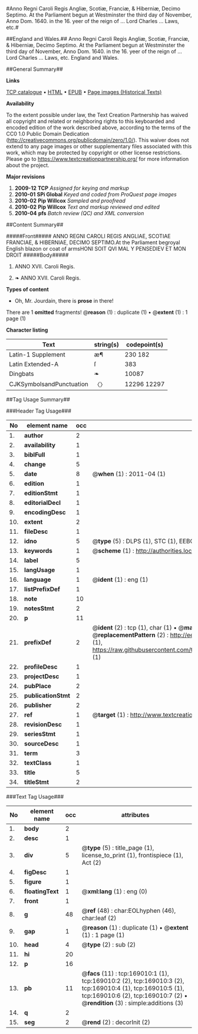 #Anno Regni Caroli Regis Angliæ, Scotiæ, Franciæ, & Hiberniæ, Decimo Septimo. At the Parliament begun at Westminster the third day of November, Anno Dom. 1640. in the 16. yeer of the reign of ... Lord Charles ... Laws, etc.#

##England and Wales.##
Anno Regni Caroli Regis Angliæ, Scotiæ, Franciæ, & Hiberniæ, Decimo Septimo. At the Parliament begun at Westminster the third day of November, Anno Dom. 1640. in the 16. yeer of the reign of ... Lord Charles ...
Laws, etc.
England and Wales.

##General Summary##

**Links**

[TCP catalogue](http://www.ota.ox.ac.uk/tcp/)  • 
[HTML](http://tei.it.ox.ac.uk/tcp/Texts-HTML/free/A74/A74271.html)  • 
[EPUB](http://tei.it.ox.ac.uk/tcp/Texts-EPUB/free/A74/A74271.epub) • 
[Page images (Historical Texts)](https://historicaltexts.jisc.ac.uk/eebo-50922823e)

**Availability**

To the extent possible under law, the Text Creation Partnership has waived all copyright and related or neighboring rights to this keyboarded and encoded edition of the work described above, according to the terms of the CC0 1.0 Public Domain Dedication (http://creativecommons.org/publicdomain/zero/1.0/). This waiver does not extend to any page images or other supplementary files associated with this work, which may be protected by copyright or other license restrictions. Please go to https://www.textcreationpartnership.org/ for more information about the project.

**Major revisions**

1. __2009-12__ __TCP__ *Assigned for keying and markup*
1. __2010-01__ __SPi Global__ *Keyed and coded from ProQuest page images*
1. __2010-02__ __Pip Willcox__ *Sampled and proofread*
1. __2010-02__ __Pip Willcox__ *Text and markup reviewed and edited*
1. __2010-04__ __pfs__ *Batch review (QC) and XML conversion*

##Content Summary##

#####Front#####
ANNO REGNI CAROLI REGIS ANGLIAE, SCOTIAE FRANCIAE, & HIBERNIAE, DECIMO SEPTIMO.At the Parliament begroyal English blazon or coat of armsHONI SOIT QVI MAL Y PENSEDIEV ET MON DROIT
#####Body#####

1. ANNO XVII. Caroli Regis.

1. ❧ ANNO XVII. Caroli Regis.

**Types of content**

  * Oh, Mr. Jourdain, there is **prose** in there!

There are 1 **omitted** fragments! 
 @__reason__ (1) : duplicate (1)  •  @__extent__ (1) : 1 page (1)

**Character listing**


|Text|string(s)|codepoint(s)|
|---|---|---|
|Latin-1 Supplement|æ¶|230 182|
|Latin Extended-A|ſ|383|
|Dingbats|❧|10087|
|CJKSymbolsandPunctuation|〈〉|12296 12297|

##Tag Usage Summary##

###Header Tag Usage###

|No|element name|occ|attributes|
|---|---|---|---|
|1.|__author__|2||
|2.|__availability__|1||
|3.|__biblFull__|1||
|4.|__change__|5||
|5.|__date__|8| @__when__ (1) : 2011-04 (1)|
|6.|__edition__|1||
|7.|__editionStmt__|1||
|8.|__editorialDecl__|1||
|9.|__encodingDesc__|1||
|10.|__extent__|2||
|11.|__fileDesc__|1||
|12.|__idno__|5| @__type__ (5) : DLPS (1), STC (1), EEBO-CITATION (1), OCLC (1), VID (1)|
|13.|__keywords__|1| @__scheme__ (1) : http://authorities.loc.gov/ (1)|
|14.|__label__|5||
|15.|__langUsage__|1||
|16.|__language__|1| @__ident__ (1) : eng (1)|
|17.|__listPrefixDef__|1||
|18.|__note__|10||
|19.|__notesStmt__|2||
|20.|__p__|11||
|21.|__prefixDef__|2| @__ident__ (2) : tcp (1), char (1)  •  @__matchPattern__ (2) : ([0-9\-]+):([0-9IVX]+) (1), (.+) (1)  •  @__replacementPattern__ (2) : http://eebo.chadwyck.com/downloadtiff?vid=$1&page=$2 (1), https://raw.githubusercontent.com/textcreationpartnership/Texts/master/tcpchars.xml#$1 (1)|
|22.|__profileDesc__|1||
|23.|__projectDesc__|1||
|24.|__pubPlace__|2||
|25.|__publicationStmt__|2||
|26.|__publisher__|2||
|27.|__ref__|1| @__target__ (1) : http://www.textcreationpartnership.org/docs/. (1)|
|28.|__revisionDesc__|1||
|29.|__seriesStmt__|1||
|30.|__sourceDesc__|1||
|31.|__term__|3||
|32.|__textClass__|1||
|33.|__title__|5||
|34.|__titleStmt__|2||


###Text Tag Usage###

|No|element name|occ|attributes|
|---|---|---|---|
|1.|__body__|2||
|2.|__desc__|1||
|3.|__div__|5| @__type__ (5) : title_page (1), license_to_print (1), frontispiece (1), Act (2)|
|4.|__figDesc__|1||
|5.|__figure__|1||
|6.|__floatingText__|1| @__xml:lang__ (1) : eng (0)|
|7.|__front__|1||
|8.|__g__|48| @__ref__ (48) : char:EOLhyphen (46), char:leaf (2)|
|9.|__gap__|1| @__reason__ (1) : duplicate (1)  •  @__extent__ (1) : 1 page (1)|
|10.|__head__|4| @__type__ (2) : sub (2)|
|11.|__hi__|20||
|12.|__p__|16||
|13.|__pb__|11| @__facs__ (11) : tcp:169010:1 (1), tcp:169010:2 (2), tcp:169010:3 (2), tcp:169010:4 (1), tcp:169010:5 (1), tcp:169010:6 (2), tcp:169010:7 (2)  •  @__rendition__ (3) : simple:additions (3)|
|14.|__q__|2||
|15.|__seg__|2| @__rend__ (2) : decorInit (2)|
